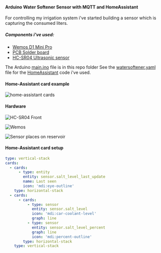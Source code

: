 #### Arduino Water Softener Sensor with MQTT and HomeAssistant

For controlling my irrigation system i've started building a sensor which is capturing the consumed liters. 
##### Components i've used:

- [Wemos D1 Mini   Pro](https://nl.aliexpress.com/item/32845084675.html?spm=a2g0o.productlist.0.0.447c2a6c9p3L8q&algo_pvid=0a8d7fc9-790a-437a-96c6-850c4fab697b&algo_expid=0a8d7fc9-790a-437a-96c6-850c4fab697b-1&btsid=0b0a187b15889643446401239e643b&ws_ab_test=searchweb0_0,searchweb201602_,searchweb201603_)
- [PCB Solder board](https://nl.aliexpress.com/item/32902801591.html?spm=a2g0o.productlist.0.0.77673622KI40vP&algo_pvid=fdf9053c-e135-4342-87d9-c516c5c7fbc1&algo_expid=fdf9053c-e135-4342-87d9-c516c5c7fbc1-11&btsid=0b0a187b15889646114502037e643b&ws_ab_test=searchweb0_0,searchweb201602_,searchweb201603_)
- [HC-SR04 Ultrasonic sensor](https://nl.aliexpress.com/item/32713522570.html?spm=a2g0o.productlist.0.0.13cd577bxbOgqO&algo_pvid=4449a9b4-07e2-4349-a83b-a1ae61a22760&algo_expid=4449a9b4-07e2-4349-a83b-a1ae61a22760-0&btsid=0b0a0ae216090553886214993e2ea7&ws_ab_test=searchweb0_0,searchweb201602_,searchweb201603_)

The Arduino [main.ino](https://github.com/srozemuller/Arduino/blob/main/water-softener/main.ino) file is in this repo folder
See the [watersoftener.yaml](https://github.com/srozemuller/hassio-config/blob/master/sensors/watersoftener.yaml) file for the [HomeAssistant](https://www.home-assistant.io/) code i've used.

#### Home-Assistant card example
![home-assistant cards](https://user-images.githubusercontent.com/43162899/103166897-eaca0f80-4826-11eb-9ef1-97596b54bf61.png)

#### Hardware
![HC-SR04 Front](https://user-images.githubusercontent.com/43162899/103166914-08977480-4827-11eb-87f4-6b2af8eca695.jpeg)

![Wemos](https://user-images.githubusercontent.com/43162899/103166925-21078f00-4827-11eb-9c00-81d8d9e8d61e.jpeg)


![Sensor places on reservoir](https://user-images.githubusercontent.com/43162899/103166941-41cfe480-4827-11eb-99ed-6fc3b368702a.jpeg)


#### Home-Assistant card setup
```yaml
type: vertical-stack
cards:
  - cards:
      - type: entity
        entity: sensor.salt_level_last_update
        name: Last seen
        icon: 'mdi:eye-outline'
    type: horizontal-stack
  - cards:
      - cards:
          - type: sensor
            entity: sensor.salt_level
            icon: 'mdi:car-coolant-level'
            graph: line
          - type: sensor
            entity: sensor.salt_level_percent
            graph: line
            icon: 'mdi:percent-outline'
        type: horizontal-stack
    type: vertical-stack    
